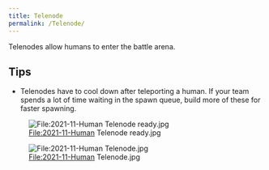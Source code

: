 ```yaml
---
title: Telenode
permalink: /Telenode/
---
```


Telenodes allow humans to enter the battle arena.

## Tips

- Telenodes have to cool down after teleporting a human. If your team
  spends a lot of time waiting in the spawn queue, build more of these
  for faster spawning.

<figure>
<img src="2021-11-Human_Telenode_ready.jpg"
title="File:2021-11-Human Telenode ready.jpg" />
<figcaption><a href="File:2021-11-Human">File:2021-11-Human</a> Telenode
ready.jpg</figcaption>
</figure>

<figure>
<img src="2021-11-Human_Telenode.jpg"
title="File:2021-11-Human Telenode.jpg" />
<figcaption><a href="File:2021-11-Human">File:2021-11-Human</a>
Telenode.jpg</figcaption>
</figure>